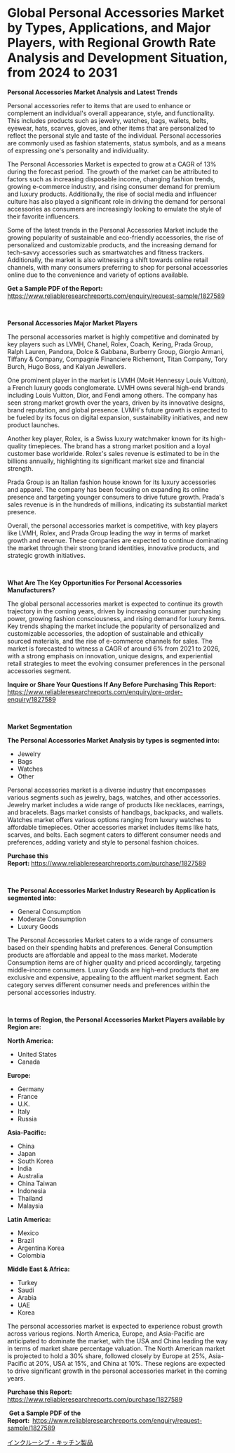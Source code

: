 <p><h1>Global Personal Accessories Market by Types, Applications, and Major Players, with Regional Growth Rate Analysis and Development Situation, from 2024 to 2031</h1></p><p><strong>Personal Accessories Market Analysis and Latest Trends</strong></p>
<p><p>Personal accessories refer to items that are used to enhance or complement an individual's overall appearance, style, and functionality. This includes products such as jewelry, watches, bags, wallets, belts, eyewear, hats, scarves, gloves, and other items that are personalized to reflect the personal style and taste of the individual. Personal accessories are commonly used as fashion statements, status symbols, and as a means of expressing one's personality and individuality.</p><p>The Personal Accessories Market is expected to grow at a CAGR of 13% during the forecast period. The growth of the market can be attributed to factors such as increasing disposable income, changing fashion trends, growing e-commerce industry, and rising consumer demand for premium and luxury products. Additionally, the rise of social media and influencer culture has also played a significant role in driving the demand for personal accessories as consumers are increasingly looking to emulate the style of their favorite influencers.</p><p>Some of the latest trends in the Personal Accessories Market include the growing popularity of sustainable and eco-friendly accessories, the rise of personalized and customizable products, and the increasing demand for tech-savvy accessories such as smartwatches and fitness trackers. Additionally, the market is also witnessing a shift towards online retail channels, with many consumers preferring to shop for personal accessories online due to the convenience and variety of options available.</p></p>
<p><strong>Get a Sample PDF of the Report:&nbsp;</strong> <a href="https://www.reliableresearchreports.com/enquiry/request-sample/1827589">https://www.reliableresearchreports.com/enquiry/request-sample/1827589</a></p>
<p>&nbsp;</p>
<p><strong>Personal Accessories Major Market Players</strong></p>
<p><p>The personal accessories market is highly competitive and dominated by key players such as LVMH, Chanel, Rolex, Coach, Kering, Prada Group, Ralph Lauren, Pandora, Dolce & Gabbana, Burberry Group, Giorgio Armani, Tiffany & Company, Compagnie Financiere Richemont, Titan Company, Tory Burch, Hugo Boss, and Kalyan Jewellers.</p><p>One prominent player in the market is LVMH (Moët Hennessy Louis Vuitton), a French luxury goods conglomerate. LVMH owns several high-end brands including Louis Vuitton, Dior, and Fendi among others. The company has seen strong market growth over the years, driven by its innovative designs, brand reputation, and global presence. LVMH's future growth is expected to be fueled by its focus on digital expansion, sustainability initiatives, and new product launches.</p><p>Another key player, Rolex, is a Swiss luxury watchmaker known for its high-quality timepieces. The brand has a strong market position and a loyal customer base worldwide. Rolex's sales revenue is estimated to be in the billions annually, highlighting its significant market size and financial strength.</p><p>Prada Group is an Italian fashion house known for its luxury accessories and apparel. The company has been focusing on expanding its online presence and targeting younger consumers to drive future growth. Prada's sales revenue is in the hundreds of millions, indicating its substantial market presence.</p><p>Overall, the personal accessories market is competitive, with key players like LVMH, Rolex, and Prada Group leading the way in terms of market growth and revenue. These companies are expected to continue dominating the market through their strong brand identities, innovative products, and strategic growth initiatives.</p></p>
<p>&nbsp;</p>
<p><strong>What Are The Key Opportunities For Personal Accessories Manufacturers?</strong></p>
<p><p>The global personal accessories market is expected to continue its growth trajectory in the coming years, driven by increasing consumer purchasing power, growing fashion consciousness, and rising demand for luxury items. Key trends shaping the market include the popularity of personalized and customizable accessories, the adoption of sustainable and ethically sourced materials, and the rise of e-commerce channels for sales. The market is forecasted to witness a CAGR of around 6% from 2021 to 2026, with a strong emphasis on innovation, unique designs, and experiential retail strategies to meet the evolving consumer preferences in the personal accessories segment.</p></p>
<p><strong>Inquire or Share Your Questions If Any Before Purchasing This Report:</strong> <a href="https://www.reliableresearchreports.com/enquiry/pre-order-enquiry/1827589">https://www.reliableresearchreports.com/enquiry/pre-order-enquiry/1827589</a></p>
<p>&nbsp;</p>
<p><strong>Market Segmentation</strong></p>
<p><strong>The Personal Accessories Market Analysis by types is segmented into:</strong></p>
<p><ul><li>Jewelry</li><li>Bags</li><li>Watches</li><li>Other</li></ul></p>
<p><p>Personal accessories market is a diverse industry that encompasses various segments such as jewelry, bags, watches, and other accessories. Jewelry market includes a wide range of products like necklaces, earrings, and bracelets. Bags market consists of handbags, backpacks, and wallets. Watches market offers various options ranging from luxury watches to affordable timepieces. Other accessories market includes items like hats, scarves, and belts. Each segment caters to different consumer needs and preferences, adding variety and style to personal fashion choices.</p></p>
<p><strong>Purchase this Report:&nbsp;</strong><a href="https://www.reliableresearchreports.com/purchase/1827589">https://www.reliableresearchreports.com/purchase/1827589</a></p>
<p>&nbsp;</p>
<p><strong>The Personal Accessories Market Industry Research by Application is segmented into:</strong></p>
<p><ul><li>General Consumption</li><li>Moderate Consumption</li><li>Luxury Goods</li></ul></p>
<p><p>The Personal Accessories Market caters to a wide range of consumers based on their spending habits and preferences. General Consumption products are affordable and appeal to the mass market. Moderate Consumption items are of higher quality and priced accordingly, targeting middle-income consumers. Luxury Goods are high-end products that are exclusive and expensive, appealing to the affluent market segment. Each category serves different consumer needs and preferences within the personal accessories industry.</p></p>
<p>&nbsp;</p>
<p><strong>In terms of Region, the Personal Accessories Market Players available by Region are:</strong></p>
<p>
    <p> <strong> North America: </strong>
        <ul>
            <li>United States</li>
            <li>Canada</li>
        </ul>
        </p> 
    <p> <strong> Europe: </strong>
        <ul>
            <li>Germany</li>
            <li>France</li>
            <li>U.K.</li>
            <li>Italy</li>
            <li>Russia</li>
        </ul>
        </p> 
    <p> <strong> Asia-Pacific: </strong>
        <ul>
            <li>China</li>
            <li>Japan</li>
            <li>South Korea</li>
            <li>India</li>
            <li>Australia</li>
            <li>China Taiwan</li>
            <li>Indonesia</li>
            <li>Thailand</li>
            <li>Malaysia</li>
        </ul>
        </p> 
    <p> <strong> Latin America: </strong>
        <ul>
            <li>Mexico</li>
            <li>Brazil</li>
            <li>Argentina Korea</li>
            <li>Colombia</li>
        </ul>
        </p> 
    <p> <strong> Middle East & Africa: </strong>
        <ul>
            <li>Turkey</li>
            <li>Saudi</li>
            <li>Arabia</li>
            <li>UAE</li>
            <li>Korea</li>
        </ul>
    </p>
    </p>
<p><p>The personal accessories market is expected to experience robust growth across various regions. North America, Europe, and Asia-Pacific are anticipated to dominate the market, with the USA and China leading the way in terms of market share percentage valuation. The North American market is projected to hold a 30% share, followed closely by Europe at 25%, Asia-Pacific at 20%, USA at 15%, and China at 10%. These regions are expected to drive significant growth in the personal accessories market in the coming years.</p></p>
<p><strong>Purchase this Report: </strong><a href="https://www.reliableresearchreports.com/purchase/1827589">https://www.reliableresearchreports.com/purchase/1827589</a></p>
<p>&nbsp;<strong>Get a Sample PDF of the Report:&nbsp;&nbsp;</strong><a href="https://www.reliableresearchreports.com/enquiry/request-sample/1827589">https://www.reliableresearchreports.com/enquiry/request-sample/1827589</a></p>
<p><strong></strong></p>
<p><p><a href="https://github.com/Sophiaard2003/Market-Research-Report-List-1/blob/main/32759556310.md">インクルーシブ・キッチン製品</a></p></p>